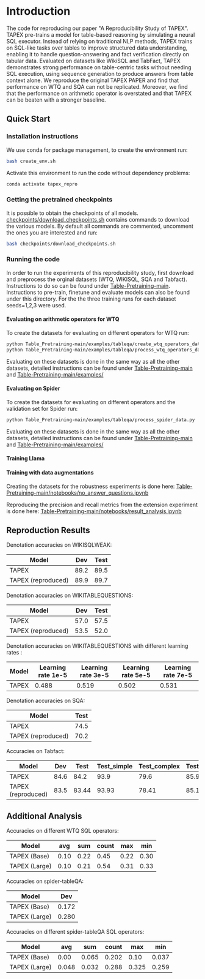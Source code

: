 # Introduction

The code for reproducing our paper "A Reproducibility Study of TAPEX". TAPEX pre-trains a model for table-based reasoning by simulating a neural SQL executor. Instead of relying on traditional NLP methods, TAPEX trains on SQL-like tasks over tables to improve structured data understanding, enabling it to handle question-answering and fact verification directly on tabular data. Evaluated on datasets like WikiSQL and TabFact, TAPEX demonstrates strong performance on table-centric tasks without needing SQL execution, using sequence generation to produce answers from table context alone.
We reproduce the original TAPEX PAPER and find that performance on WTQ and SQA can not be replicated. Moreover, we find that the performance on arithmetic operator is overstated and that TAPEX can be beaten with a stronger baseline.


## Quick Start

### Installation instructions

We use conda for package management, to create the environment run:
```bash
bash create_env.sh
```

Activate this environment to run the code without dependency problems:
```bash
conda activate tapex_repro
```

### Getting the pretrained checkpoints
It is possible to obtain the checkpoints of all models. [checkpoints/download_checkpoints.sh](checkpoints/download_checkpoints.sh) contains commands to download the various models. By default all commands are commented, uncomment the ones you are interested and run:

```bash
bash checkpoints/download_checkpoints.sh
```

### Running the code
In order to run the experiments of this reproducibility study, first download and preprocess the orginal datasets (WTQ, WIKISQL, SQA and Tabfact). Instructions to
do so can be found under [Table-Pretraining-main](Table-Pretraining-main). Instructions to pre-train, finetune and evaluate models can also be found under this directory. For the the three training runs for each dataset seeds=1,2,3 were used. 

#### Evaluating on arithmetic operators for WTQ 

To create the datasets for evaluating on different operators for WTQ run: 

```bash
python Table_Pretraining-main/examples/tableqa/create_wtq_operators_data.py
python Table_Pretraining-main/examples/tableqa/process_wtq_operators_data.py
```

Evaluating on these datasets is done in the same way as all the other datasets, detailed instructions can be found under [Table-Pretraining-main](Table-Pretraining-main) and [Table-Pretraining-main/examples/](Table-Pretraining-main/examples/)

#### Evaluating on Spider 

To create the datasets for evaluating on different operators and the validation set for Spider run: 

```bash
python Table_Pretraining-main/examples/tableqa/process_spider_data.py
```

Evaluating on these datasets is done in the same way as all the other datasets, detailed instructions can be found under [Table-Pretraining-main](Table-Pretraining-main) and [Table-Pretraining-main/examples/](Table-Pretraining-main/examples/)



#### Training Llama 

#### Training with data augmentations 

Creating the datasets for the robustness experiments is done here: [Table-Pretraining-main/notebooks/no_answer_questions.ipynb](Table-Pretraining-main/notebooks/no_answer_questions.ipynb)

Reproducing the precision and recall metrics from the extension experiment is done here: [Table-Pretraining-main/notebooks/result_analysis.ipynb](Table-Pretraining-main/notebooks/result_analysis.ipynb)





## Reproduction Results

Denotation accuracies on WIKISQLWEAK:

| Model | Dev | Test |
|-------|-----|------|
| TAPEX | 89.2 | 89.5 |
| TAPEX (reproduced) | 89.9 | 89.7 |


Denotation accuracies on WIKITABLEQUESTIONS:

| Model | Dev | Test |
|-------|-----|------|
| TAPEX | 57.0 | 57.5 |
| TAPEX (reproduced) | 53.5 | 52.0 |

Denotation accuracies on WIKITABLEQUESTIONS with different learning rates :

| Model | Learning rate 1e-5 | Learning rate 3e-5  | Learning rate 5e-5 | Learning rate 7e-5 |
|-------|-----|------|------|------|
| TAPEX | 0.488 | 0.519 | 0.502 | 0.531 |

Denotation accuracies on SQA:

| Model | Test |
|-------|------|
| TAPEX |  74.5 |
| TAPEX (reproduced) | 70.2 |

Accuracies on Tabfact:

| Model | Dev | Test | Test_simple | Test_complex | Test_small |
|-------|-----|------|------|------|------|
| TAPEX | 84.6 | 84.2 | 93.9 | 79.6 | 85.9 |  
| TAPEX (reproduced) | 83.5 | 83.44 | 93.93 | 78.41 | 85.14 |


## Additional Analysis

 Accuracies on different WTQ SQL operators:

| Model | avg | sum | count | max | min |
|-------|-----|------|------|------|------|
| TAPEX (Base) | 0.10 | 0.22 | 0.45 | 0.22 | 0.30 |
| TAPEX (Large) | 0.10 | 0.21 | 0.54 | 0.31 | 0.33 |  


Accuracies on spider-tableQA:

| Model | Dev |
|-------|------|
| TAPEX (Base) |0.172 |
| TAPEX (Large) | 0.280 |  

 Accuracies on different spider-tableQA SQL operators:

| Model | avg | sum | count | max | min |
|-------|-----|------|------|------|------|
| TAPEX (Base) | 0.00 | 0.065 | 0.202 | 0.10 | 0.037 |
| TAPEX (Large) |  0.048 | 0.032 | 0.288 | 0.325 | 0.259 |  
  
